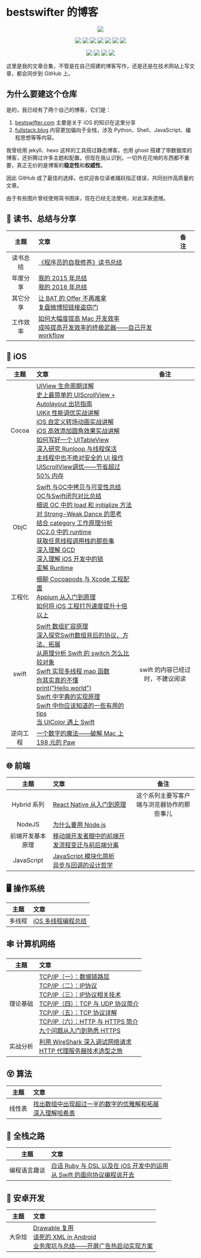 # bestswifter 的博客

<p align='center'>
<img src='http://images.bestswifter.com/ghost/1/e3/7161ecc907a4ee5f13214f2cac9d4.jpg'>
</p>

<p align='center'>
<img src="https://img.shields.io/badge/platform-iOS-ff69b4.svg">
<img src="https://img.shields.io/badge/language-Objective--C-orange.svg">
<img src="https://img.shields.io/badge/language-python-yellowgreen.svg">
<img src="https://img.shields.io/badge/language-shell-green.svg">
<img src="https://img.shields.io/badge/language-JavaScript-yellow.svg">
<a href=""><img src="https://img.shields.io/badge/license-CC-000000.svg"></a>
<img src="https://img.shields.io/badge/blog-bestswifter-blue.svg">
</p>

<p align='center'>
<a href="http://weibo.com/bestswifter"><img src="https://img.shields.io/badge/weibo-@bestswifter-f974ce.svg?style=flat&colorA=f4292e"></a>
<a href="https://juejin.im/user/57638ad8207703006b06e3ef"><img src="https://img.shields.io/badge/%E6%8E%98%E9%87%91-@bestswifter-fd6f32.svg?style=flat&colorA=1970fe"></a>
<a href="https://www.zhihu.com/people/bestswifter/activities"><img src="https://img.shields.io/badge/%E7%9F%A5%E4%B9%8E-@bestswifter-50E3C2.svg?style=flat&colorA=0083ea"></a>
<img src="https://img.shields.io/badge/PR-welcome%20!-brightgreen.svg?colorA=a0cd34">
</p>

这里是我的文章合集，不管是在自己搭建的博客写作，还是还是在技术网站上写文章，都会同步到 GitHub 上。

## 为什么要建这个仓库

是的，我已经有了两个自己的博客，它们是：

1. [bestswifter.com](https://bestswifter.com) 主要是关于 iOS 的知识在这里分享
2. [fullstack.blog](http://fullstack.blog) 内容更加偏向于全栈，涉及 Python、Shell、JavaScript、编程思想等等内容。

我曾经用 jekyll、hexo 这样的工具搭过静态博客，也用 ghost 搭建了带数据库的博客，还折腾过许多主题和配置。但现在我认识到，一切外在花哨的东西都不重要，真正无价的是博客的**稳定性**和**权威性**。

因此 GitHub 成了最佳的选择，也欢迎各位读者踊跃指正错误，共同创作高质量的文章。

由于有些图片曾经使用简书图床，现在已经无法使用，对此深表遗憾。

## 📖 读书、总结与分享

| 主题 | 文章 | 备注 |
|:----:|:-------|:------|
|读书总结|[《程序员的自我修养》读书总结](./articles/zi-wo-xiu-yang.md)||
| 年度分享|[我的 2015 年总结](./articles/2015-conclusion.md)<br>[我的 2016 年总结](./articles/2016-conclusion.md)|<br>|
| 其它分享|[让 BAT 的 Offer 不再难拿](./articles/bat-offer.md)<br>[复盘微博短链接盗窃门](./articles/weibo-short-url.md)<br>||
|工作效率|[如何大幅度提高 Mac 开发效率](./articles/efficient-mac.md)<br>[成吨提高开发效率的终极武器——自己开发 workflow](./articles/alfred-workflows.md)<br>|

##  iOS

| 主题 | 文章 | 备注 |
|:-------:|:------|:----:|
|Cocoa|[UIView 生命周期详解](./articles/uiview-life-time.md)<br>[史上最简单的 UIScrollView + Autolayout 出坑指南](./articles/uiscrollview-with-autolayout.md)<br>[UIKit 性能调优实战讲解](./articles/uikit-optimization.md)<br>[iOS 自定义转场动画实战讲解](./articles/ios-custom-transition-animation.md)<br>[iOS 高效添加圆角效果实战讲解](./articles/ios-rounded-corner.md)<br>[如何写好一个 UITableView](./articles/ios-tableview.md)<br>[深入研究 Runloop 与线程保活](./articles/ios-runloop.md)<br>[主线程中也不绝对安全的 UI 操作](./articles/main-thread-ui.md)<br>[UIScrollView调优——节省超过 50% 内存](./articles/ios-scrollview-optimize.md)<br>||
| ObjC |[Swift  与OC中拷贝与可变性总结](./articles/objc-swift-copy-mutable.md)<br>[OC与Swift闭包对比总结](./articles/objc-swift-block.md)<br>[细说 OC 中的 load 和 initialize 方法](./articles/objc-load-initialize.md)<br>[对 Strong-Weak Dance 的思考](./articles/objc-strong-weak-dance.md)<br>[结合 category 工作原理分析 OC2.0 中的 runtime](./articles/objc-runtime.md)<br>[获取任意线程调用栈的那些事](./articles/objc-thread-backtrace.md)<br>[深入理解 GCD](./articles/objc-gcd.md)<br>[深入理解 iOS 开发中的锁](./articles/ios-lock.md)<br>[歪解 Runtime](./articles/objc-runtime-story.md)<br>||
|工程化|[细聊 Cocoapods 与 Xcode 工程配置](./articles/cocoapods-xcode.md)<br>[Appium 从入门到原理](./articles/appium.md)<br>[如何将 iOS 工程打包速度提升十倍以上](./articles/ios-compile-speed.md)<br>||
|swift|[Swift 数组扩容原理](./articles/swift-array-append.md)<br>[深入探究Swift数组背后的协议、方法、拓展](./articles/swift-array.md)<br>[从原理分析 Swift 的 switch 怎么比较对象](./articles/swift-object-compare.md)<br>[Swift 实现多线程 map 函数](./articles/swift-thread-safe-map.md)<br>[你其实真的不懂print("Hello,world")](./articles/swift-print.md)<br>[Swift 中字典的实现原理](./articles/swift-dictionary.md)<br>[Swift 中你应该知道的一些有用的 tips](./articles/swift-tips.md)<br>[当 UIColor 遇上 Swift](./articles/swift-uicolor.md)<br>|swift 的内容已经过时，不建议阅读|
|逆向工程|[一个数字的魔法——破解 Mac 上 198 元的 Paw](./articles/crack-paw.md)||

## 🌐 前端

| 主题 | 文章 | 备注 |
|:-------:|:------|:----:|
|Hybrid 系列|[React Native 从入门到原理](./articles/react-native.md)<br>|这个系列主要写客户端与浏览器协作的那些事儿|
|NodeJS|[为什么要用 Node.js](./articles/why-nodejs.md)<br>||
|前端开发基本原理|[移动端开发者眼中的前端开发流程变迁与前后端分离](./articles/fe-history.md)<br>||
|JavaScript|[JavaScript 模块化简析](./articles/javascript-modules.md)<br>[异步与回调的设计哲学](./articles/javascript-async.md)<br>|

## 🖥️ 操作系统

| 主题 | 文章 |
|:-------:|:------|
|多线程|[iOS 多线程编程总结](./articles/multi-thread-conclusion.md)|

## 🕸 计算机网络

| 主题 | 文章 |
|:-------:|:------|
|理论基础|[TCP/IP（一）：数据链路层](./articles/tcp-ip-1.md)<br>[TCP/IP（二）：IP协议](./articles/tcp-ip-2.md)<br>[TCP/IP（三）：IP协议相关技术](./articles/tcp-ip-3.md)<br>[TCP/IP（四）：TCP 与 UDP 协议简介](./articles/tcp-ip-4.md)<br>[TCP/IP（五）：TCP 协议详解](./articles/tcp-ip-5.md)<br>[TCP/IP（六）：HTTP 与 HTTPS 简介](./articles/tcp-ip-6.md)<br>[九个问题从入门到熟悉 HTTPS](./articles/https-9-questions.md)<br>||
|实战分析|[利用 WireShark 深入调试网络请求](./articles/wireshark.md)<br>[HTTP 代理服务器技术选型之旅](./articles/http-proxy-tools.md)<br>|

## 😵 算法

| 主题 | 文章 |
|:-------:|:------|
|线性表|[找出数组中出现超过一半的数字的优雅解和拓展](./articles/number-more-than-half.md)<br>[深入理解哈希表](./articles/hashtable.md)<br>|

## 💎 全栈之路

| 主题 | 文章 |
|:-------:|:------|
|编程语言趣谈|[白话 Ruby 与 DSL 以及在 iOS 开发中的运用](./articles/dsl-ruby-ios.md)<br>[从 Swift 的面向协议编程说开去](./articles/pop.md)<br>||

## 📱 安卓开发

| 主题 | 文章 |
|:-------:|:------|
|大杂烩|[Drawable 复用](./articles/android-drawble-reuse.md)<br>[该死的 XML in Android](./articles/android-xml.md)<br>[业务爬坑与总结——开屏广告热启动实现方案](./articles/android-splash.md)<br>|